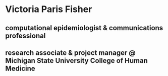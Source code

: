 # Victoria Paris Fisher
## computational epidemiologist & communications professional
## research associate & project manager @ Michigan State University College of Human Medicine
